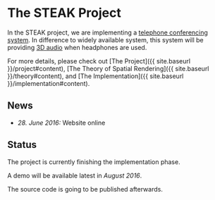The STEAK Project
===

In the STEAK project, we are implementing a [telephone conferencing system](https://en.wikipedia.org/wiki/Conference_call).
In difference to widely available system, this system will be providing [3D audio](https://en.wikipedia.org/wiki/3D_audio_effect) when headphones are used.

For more details, please check out [The Project]({{ site.baseurl }}/project#content), [The Theory of Spatial Rendering]({{ site.baseurl }}/theory#content), and [The Implementation]({{ site.baseurl }}/implementation#content).

News
---

* _28. June 2016:_ Website online


Status
---
The project is currently finishing the implementation phase.

A demo will be available latest in _August 2016_.

The source code is going to be published afterwards.
